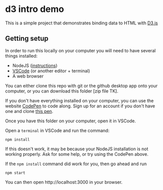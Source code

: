 # d3 intro demo

This is a simple project that demonstrates binding data to HTML with [D3.js](https://d3js.org)

## Getting setup

In order to run this locally on your computer you will need to have several things installed:

- NodeJS ([instructions](https://github.com/jsoma/interactives-class-content/blob/main/301-setup-node.md))
- [VSCode](https://code.visualstudio.com/) (or another editor + terminal)
- A web browser

You can either clone this repo with git or the github desktop app onto your computer, or you can download this folder [zip file TK].

If you don't have everything installed on your computer, you can use the website [CodePen](https://codepen.io) to code along. Sign up for an account if you don't have one and clone [this pen](https://codepen.io/mitchthorson/pen/jOZJppb?editors=1111).

Once you have this folder on your computer, open it in VSCode.

Open a `terminal` in VSCode and run the command:

```console
npm install 
```

If this doesn't work, it may be because your NodeJS installation is not working properly. Ask for some help, or try using the CodePen above.

If the `npm install` command did work for you, then go ahead and run
```
npm start
```

You can then open http://localhost:3000 in your browser.

